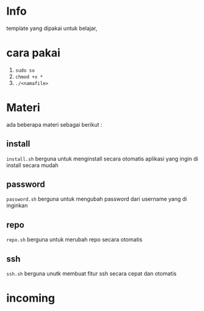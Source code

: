 # Info
template yang dipakai untuk belajar,

# cara pakai
1. `sudo su`
2. `chmod +x *`
3. `./<namafile>`

# Materi
ada beberapa materi sebagai berikut :
## install
`install.sh` berguna untuk menginstall secara otomatis aplikasi yang ingin di install secara mudah
## password
`password.sh` berguna untuk mengubah password dari username yang di inginkan
## repo
`repo.sh` berguna untuk merubah repo secara otomatis
## ssh
`ssh.sh` berguna unutk membuat fitur ssh secara cepat dan otomatis

# incoming
